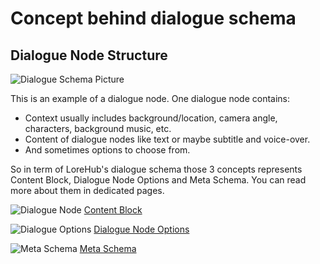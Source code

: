 # Concept behind dialogue schema

## Dialogue Node Structure

![Dialogue Schema Picture](/dialogue-schema.png)

This is an example of a dialogue node. One dialogue node contains:

- Context usually includes background/location, camera angle, characters, background music, etc.
- Content of dialogue nodes like text or maybe subtitle and voice-over.
- And sometimes options to choose from.

So in term of LoreHub's dialogue schema those 3 concepts represents Content Block, Dialogue Node Options and Meta Schema. You can read more about them in dedicated pages.

![Dialogue Node](https://via.placeholder.com/15/ffdf08/000000?text=+) [Content Block](../content-block/v1.md)

![Dialogue Options](https://via.placeholder.com/15/08ff59/000000?text=+) [Dialogue Node Options](../dialogue-node-option/v1.md)

![Meta Schema](https://via.placeholder.com/15/bc08ff/000000?text=+) [Meta Schema](../meta-schema/v1.md)

